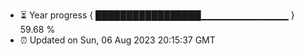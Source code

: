 - ⏳ Year progress { █████████████████▁▁▁▁▁▁▁▁▁▁▁▁▁ } 59.68 %
- ⏰ Updated on Sun, 06 Aug 2023 20:15:37 GMT

